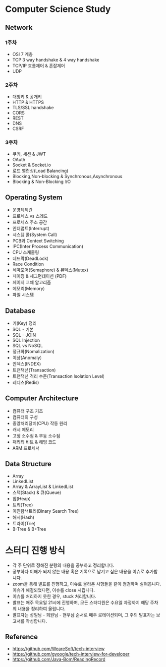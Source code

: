 # Computer Science Study 

## Network

### 1주차
- OSI 7 계층
- TCP 3 way handshake & 4 way handshake
- TCP/IP 흐름제어 & 혼잡제어
- UDP

### 2주차
- 대칭키 & 공개키
- HTTP & HTTPS
- TLS/SSL handshake
- CORS
- REST
- DNS
- CSRF

### 3주차
- 쿠키, 세션 & JWT
- OAuth
- Socket & Socket.io
- 로드 밸런싱(Load Balancing)
- Blocking,Non-blocking & Synchronous,Asynchronous
- Blocking & Non-Blocking I/O

## Operating System
- 운영체제란
- 프로세스 vs 스레드
- 프로세스 주소 공간
- 인터럽트(Interrupt)
- 시스템 콜(System Call)
- PCB와 Context Switching
- IPC(Inter Process Communication)
- CPU 스케줄링
- 데드락(DeadLock)
- Race Condition
- 세마포어(Semaphore) & 뮤텍스(Mutex)
- 페이징 & 세그먼테이션 (PDF)
- 페이지 교체 알고리즘
- 메모리(Memory)
- 파일 시스템

## Database
- 키(Key) 정리
- SQL - 기본
- SQL - JOIN
- SQL Injection
- SQL vs NoSQL
- 정규화(Nomalization)
- 이상(Anomaly)
- 인덱스(INDEX)
- 트랜잭션(Transaction)
- 트랜잭션 격리 수준(Transaction Isolation Level)
- 레디스(Redis)

## Computer Architecture
- 컴퓨터 구조 기초
- 컴퓨터의 구성
- 중앙처리장치(CPU) 작동 원리
- 캐시 메모리
- 고정 소수점 & 부동 소수점
- 패리티 비트 & 해밍 코드
- ARM 프로세서

## Data Structure
- Array
- LinkedList
- Array & ArrayList & LinkedList
- 스택(Stack) & 큐(Queue)
- 힙(Heap)
- 트리(Tree)
- 이진탐색트리(Binary Search Tree)
- 해시(Hash)
- 트라이(Trie)
- B-Tree & B+Tree

# 스터디 진행 방식
- 각 주 단위로 정해진 분량의 내용을 공부하고 정리합니다.
- 공부하다 이해가 되지 않는 내용 혹은 기록으로 남기고 싶은 내용을 이슈로 추가합니다.
- zoom을 통해 발표를 진행하고, 이슈로 올라온 사항들을 같이 점검하며 살펴봅니다. 이슈가 해결되었다면, 이슈를 close 시킵니다.
- 이슈를 처리하지 못한 경우, stuck 처리합니다.
- 발표는 매주 목요일 21시에 진행하며, 모든 스터디원은 수요일 자정까지 해당 주차의 내용을 정리하여 올립니다.
- 발표자는 성일님 - 희원님 - 현우님 순서로 매주 로테이션되며, 그 주의 발표자는 보고서를 작성합니다.

## Reference
- https://github.com/WeareSoft/tech-interview
- https://github.com/gyoogle/tech-interview-for-developer
- https://github.com/Java-Bom/ReadingRecord
